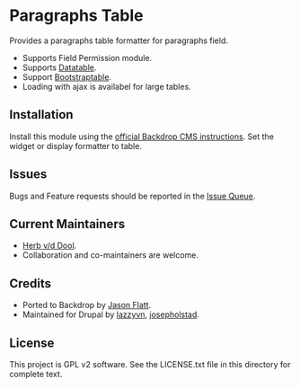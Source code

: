# Paragraphs Table

Provides a paragraphs table formatter for paragraphs field.

- Supports Field Permission module.
- Supports [Datatable](https://datatables.net/).
- Support [Bootstraptable](https://bootstrap-table.com/).
- Loading with ajax is availabel for large tables.

## Installation

Install this module using the [official Backdrop CMS instructions](https://backdropcms.org/guide/modules).
Set the widget or display formatter to table.

## Issues

Bugs and Feature requests should be reported in the
[Issue Queue](https://github.com/backdrop-contrib/paragraphs_table/issues).

## Current Maintainers

- [Herb v/d Dool](https://github.com/herbdool).
- Collaboration and co-maintainers are welcome.

## Credits

- Ported to Backdrop by [Jason Flatt](https://github.com/oadaeh).
- Maintained for Drupal by [lazzyvn](https://www.drupal.org/u/lazzyvn),
  [josepholstad](https://www.drupal.org/u/josepholstad).


## License

This project is GPL v2 software. See the LICENSE.txt file in this directory for
complete text.
